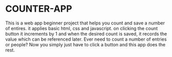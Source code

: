 # COUNTER-APP
This is a web app beginner project that helps you count and save a number of entires. 
it applies basic html, css and javascript.
on clicking the count button it increments by 1 and when the desired count is saved, it records the value which can be referenced later. 
Ever need to count a number of entries or people? Now you simply just have to click a button and this app does the rest.
